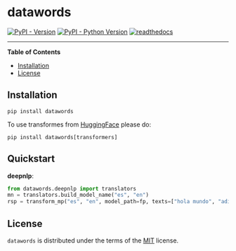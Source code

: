 # datawords

[![PyPI - Version](https://img.shields.io/pypi/v/datawords.svg)](https://pypi.org/project/datawords)
[![PyPI - Python Version](https://img.shields.io/pypi/pyversions/datawords.svg)](https://pypi.org/project/datawords)
[![readthedocs](https://readthedocs.org/projects/datawords/badge/?version=latest)](https://datawords.readthedocs.io/en/latest/)

-----

**Table of Contents**

- [Installation](#installation)
- [License](#license)

## Installation

```console
pip install datawords
```

To use transformes from [HuggingFace](https://huggingface.co/) please do:

```console
pip install datawords[transformers]
```

## Quickstart

**deepnlp**:

```python
from datawords.deepnlp import translators
mn = translators.build_model_name("es", "en")
rsp = transform_mp("es", "en", model_path=fp, texts=["hola mundo", "adios mundo", "notias eran las de antes", "Messi es un dios para muchas personas"])

```

## License

`datawords` is distributed under the terms of the [MIT](https://spdx.org/licenses/MIT.html) license.

